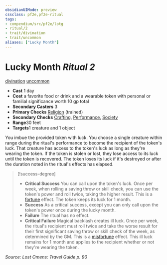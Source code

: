 ```yaml
---
obsidianUIMode: preview
cssclass: pf2e,pf2e-ritual
tags:
- compendium/src/pf2e/lotg
- ritual/2
- trait/divination
- trait/uncommon
aliases: ["Lucky Month"]
---
```

# Lucky Month *Ritual 2*  
[divination](../../../rules/traits/divination.md)  [uncommon](../../../rules/traits/uncommon.md)  

- **Cast** 1 day
- **Cost** a favorite food or drink and a wearable token with personal or familial significance worth 10 gp total
- **Secondary Casters** 3
- **Primary Checks** [Religion](../../skills.md#Religion) (trained)
- **Secondary Checks** [Crafting](../../skills.md#Crafting), [Performance](../../skills.md#Performance), [Society](../../skills.md#Society)
- **Range**30 feet
- **Targets**1 creature and 1 object

You imbue the provided token with luck. You choose a single creature within range during the ritual's performance to become the recipient of the token's luck. That creature has access to the token's luck as long as they're wearing the token. If the token is stolen or lost, they lose access to its luck until the token is recovered. The token loses its luck if it's destroyed or after the duration noted in the ritual's effects has elapsed.

> [!success-degree] 
> - **Critical Success** You can call upon the token's luck. Once per week, when rolling a saving throw or skill check, you can use the token's power and roll twice, taking the higher result. This is a [fortune](../../../rules/traits/fortune.md) effect. The token keeps its luck for 1 month.
> - **Success** As a critical success, except you can only call upon the token's power once during the lucky month.
> - **Failure** The ritual has no effect.
> - **Critical Failure** Magical backlash creates ill luck. Once per week, the ritual's recipient must roll twice and take the worse result for their first significant saving throw or skill check of the week, as determined by the GM. This is a [misfortune](../../../rules/traits/misfortune.md) effect. This ill luck remains for 1 month and applies to the recipient whether or not they're wearing the token.

*Source: Lost Omens: Travel Guide p. 90*